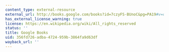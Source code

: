 ```yaml
---
content_type: external-resource
external_url: http://books.google.com/books?id=7czyFS-BUnoC&pg=PA19#v=onepage
has_external_license_warning: true
license: https://en.wikipedia.org/wiki/All_rights_reserved
status: ''
title: Google Books
uid: 356fd726-adba-4724-959b-3864fa9d63df
wayback_url: ''
---
```

